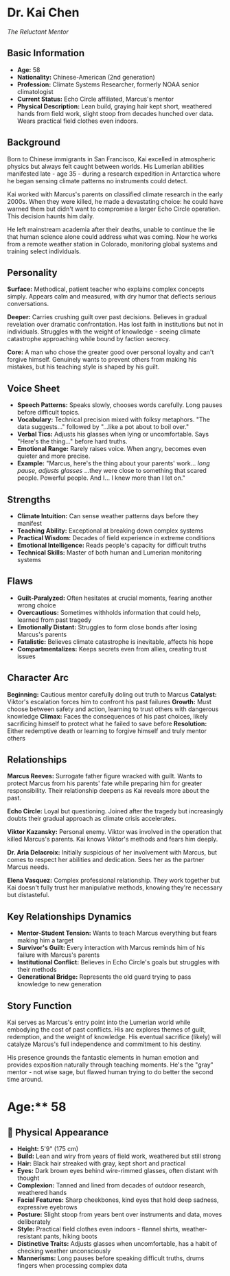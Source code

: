 # Dr. Kai Chen
*The Reluctant Mentor*

## Basic Information
- **Age:** 58
- **Nationality:** Chinese-American (2nd generation)
- **Profession:** Climate Systems Researcher, formerly NOAA senior climatologist
- **Current Status:** Echo Circle affiliated, Marcus's mentor
- **Physical Description:** Lean build, graying hair kept short, weathered hands from field work, slight stoop from decades hunched over data. Wears practical field clothes even indoors.

## Background
Born to Chinese immigrants in San Francisco, Kai excelled in atmospheric physics but always felt caught between worlds. His Lumerian abilities manifested late - age 35 - during a research expedition in Antarctica where he began sensing climate patterns no instruments could detect. 

Kai worked with Marcus's parents on classified climate research in the early 2000s. When they were killed, he made a devastating choice: he could have warned them but didn't want to compromise a larger Echo Circle operation. This decision haunts him daily.

He left mainstream academia after their deaths, unable to continue the lie that human science alone could address what was coming. Now he works from a remote weather station in Colorado, monitoring global systems and training select individuals.

## Personality
**Surface:** Methodical, patient teacher who explains complex concepts simply. Appears calm and measured, with dry humor that deflects serious conversations.

**Deeper:** Carries crushing guilt over past decisions. Believes in gradual revelation over dramatic confrontation. Has lost faith in institutions but not in individuals. Struggles with the weight of knowledge - seeing climate catastrophe approaching while bound by faction secrecy.

**Core:** A man who chose the greater good over personal loyalty and can't forgive himself. Genuinely wants to prevent others from making his mistakes, but his teaching style is shaped by his guilt.

## Voice Sheet
- **Speech Patterns:** Speaks slowly, chooses words carefully. Long pauses before difficult topics.
- **Vocabulary:** Technical precision mixed with folksy metaphors. "The data suggests..." followed by "...like a pot about to boil over."
- **Verbal Tics:** Adjusts his glasses when lying or uncomfortable. Says "Here's the thing..." before hard truths.
- **Emotional Range:** Rarely raises voice. When angry, becomes even quieter and more precise.
- **Example:** "Marcus, here's the thing about your parents' work... *long pause, adjusts glasses* ...they were close to something that scared people. Powerful people. And I... I knew more than I let on."

## Strengths
- **Climate Intuition:** Can sense weather patterns days before they manifest
- **Teaching Ability:** Exceptional at breaking down complex systems
- **Practical Wisdom:** Decades of field experience in extreme conditions
- **Emotional Intelligence:** Reads people's capacity for difficult truths
- **Technical Skills:** Master of both human and Lumerian monitoring systems

## Flaws
- **Guilt-Paralyzed:** Often hesitates at crucial moments, fearing another wrong choice
- **Overcautious:** Sometimes withholds information that could help, learned from past tragedy
- **Emotionally Distant:** Struggles to form close bonds after losing Marcus's parents
- **Fatalistic:** Believes climate catastrophe is inevitable, affects his hope
- **Compartmentalizes:** Keeps secrets even from allies, creating trust issues

## Character Arc
**Beginning:** Cautious mentor carefully doling out truth to Marcus
**Catalyst:** Viktor's escalation forces him to confront his past failures
**Growth:** Must choose between safety and action, learning to trust others with dangerous knowledge
**Climax:** Faces the consequences of his past choices, likely sacrificing himself to protect what he failed to save before
**Resolution:** Either redemptive death or learning to forgive himself and truly mentor others

## Relationships

**Marcus Reeves:** Surrogate father figure wracked with guilt. Wants to protect Marcus from his parents' fate while preparing him for greater responsibility. Their relationship deepens as Kai reveals more about the past.

**Echo Circle:** Loyal but questioning. Joined after the tragedy but increasingly doubts their gradual approach as climate crisis accelerates.

**Viktor Kazansky:** Personal enemy. Viktor was involved in the operation that killed Marcus's parents. Kai knows Viktor's methods and fears him deeply.

**Dr. Aria Delacroix:** Initially suspicious of her involvement with Marcus, but comes to respect her abilities and dedication. Sees her as the partner Marcus needs.

**Elena Vasquez:** Complex professional relationship. They work together but Kai doesn't fully trust her manipulative methods, knowing they're necessary but distasteful.

## Key Relationships Dynamics
- **Mentor-Student Tension:** Wants to teach Marcus everything but fears making him a target
- **Survivor's Guilt:** Every interaction with Marcus reminds him of his failure with Marcus's parents
- **Institutional Conflict:** Believes in Echo Circle's goals but struggles with their methods
- **Generational Bridge:** Represents the old guard trying to pass knowledge to new generation

## Story Function
Kai serves as Marcus's entry point into the Lumerian world while embodying the cost of past conflicts. His arc explores themes of guilt, redemption, and the weight of knowledge. His eventual sacrifice (likely) will catalyze Marcus's full independence and commitment to his destiny.

His presence grounds the fantastic elements in human emotion and provides exposition naturally through teaching moments. He's the "gray" mentor - not wise sage, but flawed human trying to do better the second time around.
# Age:** 58
## 👤 **Physical Appearance**
- **Height:** 5'9" (175 cm)
- **Build:** Lean and wiry from years of field work, weathered but still strong
- **Hair:** Black hair streaked with gray, kept short and practical
- **Eyes:** Dark brown eyes behind wire-rimmed glasses, often distant with thought
- **Complexion:** Tanned and lined from decades of outdoor research, weathered hands
- **Facial Features:** Sharp cheekbones, kind eyes that hold deep sadness, expressive eyebrows
- **Posture:** Slight stoop from years bent over instruments and data, moves deliberately
- **Style:** Practical field clothes even indoors - flannel shirts, weather-resistant pants, hiking boots
- **Distinctive Traits:** Adjusts glasses when uncomfortable, has a habit of checking weather unconsciously
- **Mannerisms:** Long pauses before speaking difficult truths, drums fingers when processing complex data